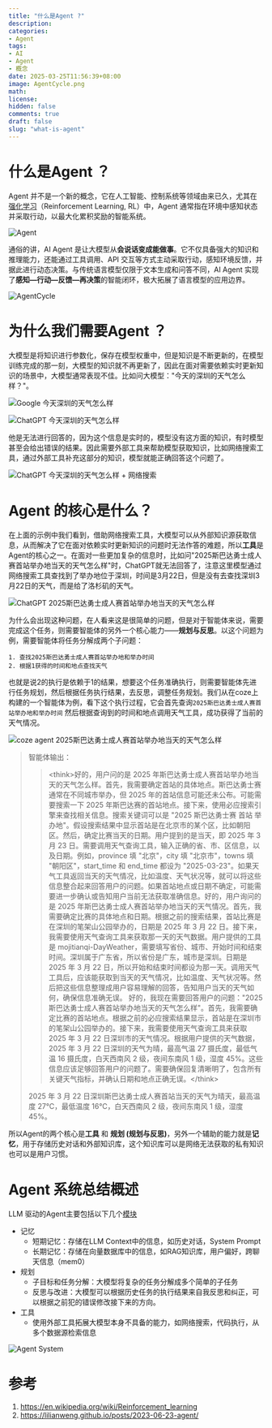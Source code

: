 ```yaml
---
title: "什么是Agent ?"
description: 
categories:
- Agent
tags:
- AI
- Agent
- 概念
date: 2025-03-25T11:56:39+08:00
image: AgentCycle.png
math: 
license: 
hidden: false
comments: true
draft: false
slug: "what-is-agent"
---
```



# 什么是Agent ？
Agent 并不是一个新的概念，它在人工智能、控制系统等领域由来已久，尤其在[强化学习](https://en.wikipedia.org/wiki/Reinforcement_learning)（Reinforcement Learning, RL）中，Agent 通常指在环境中感知状态并采取行动，以最大化累积奖励的智能系统。

![Agent](https://upload.wikimedia.org/wikipedia/commons/1/1b/Reinforcement_learning_diagram.svg)

通俗的讲，AI Agent 是让大模型从**会说话变成能做事**。它不仅具备强大的知识和推理能力，还能通过工具调用、API 交互等方式主动采取行动，感知环境反馈，并据此进行动态决策。与传统语言模型仅限于文本生成和问答不同，AI Agent 实现了**感知—行动—反馈—再决策**的智能闭环，极大拓展了语言模型的应用边界。

![AgentCycle](AgentCycle.png)

# 为什么我们需要Agent ？
大模型是将知识进行参数化，保存在模型权重中，但是知识是不断更新的，在模型训练完成的那一刻，大模型的知识就不再更新了，因此在面对需要依赖实时更新知识的场景中，大模型通常表现不佳。比如问大模型："今天的深圳的天气怎么样？"。

![Google 今天深圳的天气怎么样](Google今天深圳的天气怎么样.png)

![ChatGPT 今天深圳的天气怎么样](ChatGPT今天深圳的天气怎么样.png)

他是无法进行回答的，因为这个信息是实时的，模型没有这方面的知识，有时模型甚至会给出错误的结果。因此需要外部工具来帮助模型获取知识，比如网络搜索工具，通过外部工具补充这部分的知识，模型就能正确回答这个问题了。

![ChatGPT 今天深圳的天气怎么样 + 网络搜索](ChatGPT今天深圳的天气怎么样网络搜索.png)

# Agent 的核心是什么？
在上面的示例中我们看到，借助网络搜索工具，大模型可以从外部知识源获取信息，从而解决了它在面对依赖实时更新知识的问题时无法作答的难题，所以**工具**是Agent的核心之一。在面对一些更加复杂的信息时，比如问"2025斯巴达勇士成人赛首站举办地当天的天气怎么样"时，ChatGPT就无法回答了，注意这里模型通过网络搜索工具查找到了举办地位于深圳，时间是3月22日，但是没有去查找深圳3月22日的天气，而是给了洛杉矶的天气。

![ChatGPT 2025斯巴达勇士成人赛首站举办地当天的天气怎么样](ChatGPT2025斯巴达勇士成人赛首站举办地当天的天气怎么样.png)

为什么会出现这种问题，在人看来这是很简单的问题，但是对于智能体来说，需要完成这个任务，则需要智能体的另外一个核心能力——**规划与反思**。以这个问题为例，需要智能体将任务分解成两个子问题：

```
1. 查找2025斯巴达勇士成人赛首站举办地和举办时间
2. 根据1获得的时间和地点查找天气
```
也就是说2的执行是依赖于1的结果，想要这个任务准确执行，则需要智能体先进行任务规划，然后根据任务执行结果，去反思，调整任务规划。我们从在coze上构建的一个智能体为例，看下这个执行过程，它会首先查询`2025斯巴达勇士成人赛首站举办地和举办时间` 然后根据查询到的时间和地点调用天气工具，成功获得了当前的天气情况。

![coze agent 2025斯巴达勇士成人赛首站举办地当天的天气怎么样](coze_agent_2025斯巴达勇士成人赛首站举办地当天的天气怎么样.png)

> 智能体输出：
>> \<think\>好的，用户问的是 2025 年斯巴达勇士成人赛首站举办地当天的天气怎么样。首先，我需要确定首站的具体地点。斯巴达勇士赛通常在不同城市举办，但 2025 年的首站信息可能还未公布。可能需要搜索一下 2025 年斯巴达赛的首站地点。接下来，使用必应搜索引擎来查找相关信息。搜索关键词可以是 "2025 斯巴达勇士赛 首站 举办地"。假设搜索结果中显示首站是在北京市的某个区，比如朝阳区。然后，确定比赛当天的日期。用户提到的是当天，即 2025 年 3 月 23 日。需要调用天气查询工具，输入正确的省、市、区信息，以及日期。例如，province 填 "北京"，city 填 "北京市"，towns 填 "朝阳区"，start_time 和 end_time 都设为 "2025-03-23"。如果天气工具返回当天的天气情况，比如温度、天气状况等，就可以将这些信息整合起来回答用户的问题。如果首站地点或日期不确定，可能需要进一步确认或告知用户当前无法获取准确信息。好的，用户询问的是 2025 年斯巴达勇士成人赛首站举办地当天的天气情况。首先，我需要确定比赛的具体地点和日期。根据之前的搜索结果，首站比赛是在深圳的笔架山公园举办的，日期是 2025 年 3 月 22 日。接下来，我需要使用天气查询工具来获取那一天的天气数据。用户提供的工具是 mojitianqi-DayWeather，需要填写省份、城市、开始时间和结束时间。深圳属于广东省，所以省份是广东，城市是深圳。日期是 2025 年 3 月 22 日，所以开始和结束时间都设为那一天。调用天气工具后，应该能获取到当天的天气情况，比如温度、天气状况等。然后把这些信息整理成用户容易理解的回答，告知用户当天的天气如何，确保信息准确无误。  好的，我现在需要回答用户的问题："2025 斯巴达勇士成人赛首站举办地当天的天气怎么样"。首先，我需要确定比赛的首站地点。根据之前的必应搜索结果显示，首站是在深圳市的笔架山公园举办的。接下来，我需要使用天气查询工具来获取 2025 年 3 月 22 日深圳市的天气情况。根据用户提供的天气数据，2025 年 3 月 22 日深圳的天气为晴，最高气温 27 摄氏度，最低气温 16 摄氏度，白天西南风 2 级，夜间东南风 1 级，湿度 45%。这些信息应该足够回答用户的问题了。需要确保回复清晰明了，包含所有关键天气指标，并确认日期和地点正确无误。\</think\>
>>
> 2025 年 3 月 22 日深圳斯巴达勇士成人赛首站当天的天气为晴天，最高温度 27℃，最低温度 16℃，白天西南风 2 级，夜间东南风 1 级，湿度 45%。

所以Agent的两个核心是**工具** 和 **规划 (规划与反思)**，另外一个辅助的能力就是**记忆**，用于存储历史对话和外部知识库，这个知识库可以是网络无法获取的私有知识也可以是用户习惯。

# Agent 系统总结概述
LLM 驱动的Agent主要包括以下几个[模块](https://lilianweng.github.io/posts/2023-06-23-agent/)
- 记忆
	- 短期记忆：存储在LLM Context中的信息，如历史对话，System Prompt
	- 长期记忆：存储在向量数据库中的信息，如RAG知识库，用户偏好，跨聊天信息（mem0）
- 规划
	- 子目标和任务分解：大模型将复杂的任务分解成多个简单的子任务
	- 反思与改进：大模型可以根据历史任务的执行结果来自我反思和纠正，可以根据之前犯的错误修改接下来的方向。
- 工具
	- 使用外部工具拓展大模型本身不具备的能力，如网络搜索，代码执行，从多个数据源检索信息

![Agent System](AgentSystem.png)


# 参考
1. https://en.wikipedia.org/wiki/Reinforcement_learning
2. https://lilianweng.github.io/posts/2023-06-23-agent/

